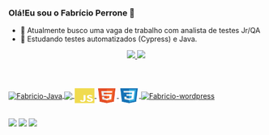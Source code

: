 ### Olá!Eu sou o Fabrício Perrone 👋






- 🔭 Atualmente busco uma vaga de  trabalho com analista de testes Jr/QA
- 🌱 Estudando testes automatizados (Cypress) e Java.


>
<div align="center">
  <a href="https://github.com/Fabricioperrone">
  <img height="180em" src="https://github-readme-stats.vercel.app/api?username=Fabricioperrone&show_icons=true&theme=dracula&include_all_commits=true&count_private=true"/>
  <img height="180em" src="https://github-readme-stats.vercel.app/api/top-langs/?username=Fabricioperrone&layout=compact&langs_count=7&theme=dracula"/>
</div>

#

<div style="display: inline_block"><br>
  <img align="center" alt="Fabricio-Java" height="30" width"40" src="https://cdn.jsdelivr.net/gh/devicons/devicon/icons/java/java-original.svg" />
  <img align="center" alt"Fabricio-SQL" height="30" width"30" src="https://cdn.jsdelivr.net/gh/devicons/devicon/icons/mysql/mysql-original.svg" />
  <img align="center" alt="Fabricio-Js" height="30" width="40" src="https://raw.githubusercontent.com/devicons/devicon/master/icons/javascript/javascript-plain.svg">
  <img align="center" alt="Fabricio-HTML" height="30" width="40" src="https://raw.githubusercontent.com/devicons/devicon/master/icons/html5/html5-original.svg">
  <img align="center" alt="Rafa-CSS" height="30" width="40" src="https://raw.githubusercontent.com/devicons/devicon/master/icons/css3/css3-original.svg">
  <img align="center" alt="Fabricio-wordpress" height="30" width"30" src="https://cdn.jsdelivr.net/gh/devicons/devicon/icons/wordpress/wordpress-original.svg" />
          
  
</div>

##

<div>

  <a href="https://www.instagram.com/fabricio_sub_zero/" target="_blank"><img src="https://img.shields.io/badge/-Instagram-%23E4405F?style=for-the-badge&logo=instagram&logoColor=white" target="_blank"></a>
  <a href = "mailto:fabricio_perrone@outlook.com"><img src="https://img.shields.io/badge/-Outlook-%23333?style=for-the-badge&logo=outlook&logoColor=white" target="_blank"></a>
  <a href="https://www.linkedin.com/in/fabricio-luis-perrone-85a95113b/" target="_blank"><img src="https://img.shields.io/badge/-LinkedIn-%230077B5?style=for-the-badge&logo=linkedin&logoColor=white" target="_blank"></a> 
  

</div>
  
 
